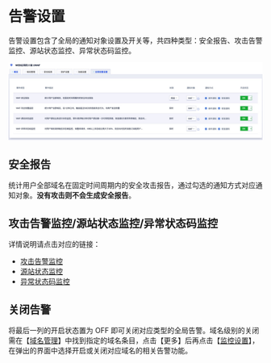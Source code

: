 # 告警设置

告警设置包含了全局的通知对象设置及开关等，共四种类型：安全报告、攻击告警监控、源站状态监控、异常状态码监控。

![](/images/16195048886406.jpg)

## 安全报告

统计用户全部域名在固定时间周期内的安全攻击报告，通过勾选的通知方式对应通知对象。**没有攻击则不会生成安全报告**。

## 攻击告警监控/源站状态监控/异常状态码监控

详情说明请点击对应的链接：

- [攻击告警监控](/uewaf/features/domain/Monitor_set?id=攻击告警监控)
- [源站状态监控](/uewaf/features/domain/Monitor_set?id=攻击告警监控)
- [异常状态码监控](/uewaf/features/domain/Monitor_set?id=异常状态码监控)

## 关闭告警

将最后一列的开启状态置为 OFF 即可关闭对应类型的全局告警。域名级别的关闭需在【[域名管理](/uewaf/features/domain/Domain_set)】中找到指定的域名条目，点击【更多】后再点击【[监控设置](/uewaf/features/domain/Monitor_set?id=监控设置)】，在弹出的界面中选择开启或关闭对应域名的相关告警功能。
